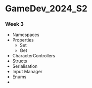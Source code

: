 # GameDev_2024_S2
 ### Week 3 
 - Namespaces
 - Properties
   + Set 
   + Get
 - CharacterControllers
 - Structs
 - Serialisation
 - Input Manager
 - Enums
 - 
